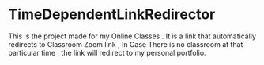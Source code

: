 # TimeDependentLinkRedirector
This is the project made for my Online Classes . It is a link that automatically redirects to Classroom Zoom link , In Case There is no classroom at that particular time , the link will redirect to my personal portfolio.

